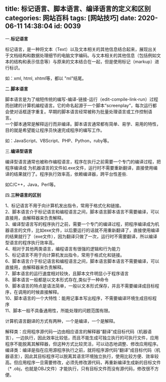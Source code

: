 title: 标记语言、脚本语言、编译语言的定义和区别
categories: 网站百科
tags: [网站技巧]
date: 2020-06-11 14:38:04
id: 0039
---
  <p>一.<strong>标记语言</strong></p><p>标记语言，是一种将文本（Text）以及文本相关的其他信息结合起来，展现出关于文档结构和数据处理细节的电脑文字编码。与文本相关的其他信息（包括例如文本的结构和表示信息等）与原来的文本结合在一起，但是使用标记（markup）进行标识。</p><p>如：xml, html, xhtml等，都以 &quot;ml&quot;结尾。</p><p>二.<strong>脚本语言</strong></p><p>脚本语言是为了缩短传统的编写-编译-链接-运行（edit-compile-link-run）过程而创建的计算机编程语言。它的命名起源于一个脚本“screenplay”，每次运行都会使对话框逐字重复。早期的脚本语言经常被称为批量处理语言或工作控制语言。&nbsp;<br />一个脚本通常是解释运行而非编译。脚本语言通常都有简单、易学、易用的特性，目的就是希望能让程序员快速完成程序的编写工作。</p><p>如：JavaScript、VBScript、PHP、Python，ruby等。</p><p>三.<strong>编译型语言</strong></p><p>编译型语言通常也被称作编程语言，程序在执行之前需要一个专门的编译过程，把程序编译成 为机器语言的文件如.exe文件，运行时不需要重新翻译，直接使用编译的结果就行了。程序执行效率高，依赖编译器，跨平台性差些.</p><p>如C/C++，Java，Perl等。</p><p>四.<strong>三种语言的区别</strong></p><p>1、标记语言不用于向计算机发出指令，常用于格式化和链接。&nbsp;<br />2、脚本语言介于标记语言和编程语言之间，脚本语言脚本语言不需要编译，可以直接用，由解释器来负责解释。&nbsp;<br />3、编译型语言写的程序执行之前，需要一个专门的编译过程，把程序编译成为机器语言的文件，比如exe文件，以后要运行的话就不用重新翻译了，直接使用编译的结果就行了（exe文件），因为翻译只做了一次，运行时不需要翻译，所以编译型语言的程序执行效率高。<br />4、相对于其他两类语言，编程语言有很强的逻辑和行为能力<br />5、标记语言不用于向计算机发出指令，常用于格式化和链接。&nbsp;<br />6、脚本语言介于标记语言和编程语言之间，脚本语言脚本语言不需要编译，可以直接用，由解释器来负责解释。&nbsp;<br />7、脚本语言的运行速度相对较快，且脚本文件明显小于程序语言<br />8、脚本语言一般都是以文本形式存在,类似于一种命令<br />9、脚本语言的特点是语法简单，一般以文本形式保存，并且不需要编译成目标程序，在调用的时候直接解释。<br />10、脚本语言的一个大特性：能用记事本写出程序，不需要编译环境生成目标程序<br />11、脚本一般不具备通用性，所能处理的问题范围有限。<br /></p><p>计算机语言翻译的方式有两种，一个是编译，一个是解释。<br /></p><p>解释类：应用程序源代码一边由相应语言的解释器“翻译”成目标代码（机器语言），一边执行，因此效率比较低，而且不能生成可独立执行的可执行文件，应用程序不能脱离其解释器，但这种方式比较灵活，可以动态地调整、修改应用程序。<br />编译类：编译是指在应用源程序执行之前，就将程序源代码“翻译”成目标代码（机器语言），因此其目标程序可以脱离其语言环境独立执行，使用比较方便、效率较高。但应用程序一旦需要修改，必须先修改源代码，再重新编译生成新的目标文件（*&nbsp;.obj，也就是OBJ文件）才能执行，只有目标文件而没有源代码，修改很不方便。<br /></p><p><br /></p>  
